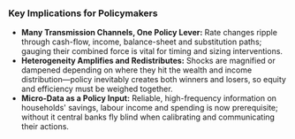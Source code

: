 ### Key Implications for Policymakers

* **Many Transmission Channels, One Policy Lever:** Rate changes ripple through cash-flow, income, balance-sheet and substitution paths; gauging their combined force is vital for timing and sizing interventions.
* **Heterogeneity Amplifies and Redistributes:** Shocks are magnified or dampened depending on where they hit the wealth and income distribution—policy inevitably creates both winners and losers, so equity and efficiency must be weighed together.
* **Micro-Data as a Policy Input:** Reliable, high-frequency information on households' savings, labour income and spending is now prerequisite; without it central banks fly blind when calibrating and communicating their actions. 